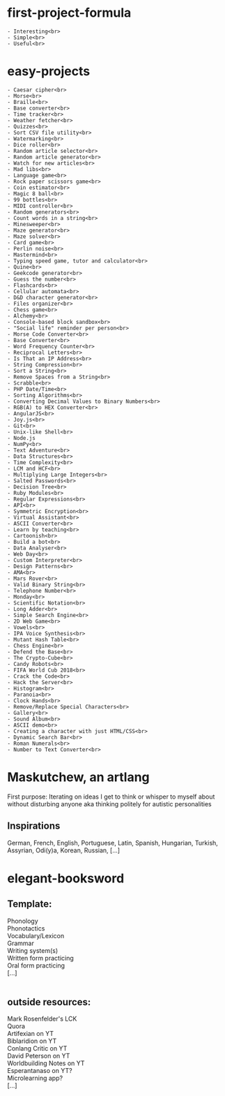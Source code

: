 # first-project-formula<br>
	- Interesting<br>
	- Simple<br>
	- Useful<br>
# easy-projects<br>
	- Caesar cipher<br>
	- Morse<br>
	- Braille<br>
	- Base converter<br>
	- Time tracker<br>
	- Weather fetcher<br>
	- Quizzes<br>
	- Sort CSV file utility<br>
	- Watermarking<br>
	- Dice roller<br>
	- Random article selector<br>
	- Random article generator<br>
	- Watch for new articles<br>
	- Mad libs<br>
	- Language game<br>
	- Rock paper scissors game<br>
	- Coin estimator<br>
	- Magic 8 ball<br>
	- 99 bottles<br>
	- MIDI controller<br>
	- Random generators<br>
	- Count words in a string<br>
	- Minesweeper<br>
	- Maze generator<br>
	- Maze solver<br>
	- Card game<br>
	- Perlin noise<br>
	- Mastermind<br>
	- Typing speed game, tutor and calculator<br>
	- Quine<br>
	- Geekcode generator<br>
	- Guess the number<br>
	- Flashcards<br>
	- Cellular automata<br>
	- D&D character generator<br>
	- Files organizer<br>
	- Chess game<br>
	- Alchemy<br>
	- Console-based block sandbox<br>
	- "Social life" reminder per person<br>
	- Morse Code Converter<br>
	- Base Converter<br>
	- Word Frequency Counter<br>
	- Reciprocal Letters<br>
	- Is That an IP Address<br>
	- String Compression<br>
	- Sort a String<br>
	- Remove Spaces from a String<br>
	- Scrabble<br>
	- PHP Date/Time<br>
	- Sorting Algorithms<br>
	- Converting Decimal Values to Binary Numbers<br>
	- RGB(A) to HEX Converter<br>
	- AngularJS<br>
	- Joy.js<br>
	- Git<br>
	- Unix-like Shell<br>
	- Node.js
	- NumPy<br>
	- Text Adventure<br>
	- Data Structures<br>
	- Time Complexity<br>
	- LCM and HCF<br>
	- Multiplying Large Integers<br>
	- Salted Passwords<br>
	- Decision Tree<br>
	- Ruby Modules<br>
	- Regular Expressions<br>
	- API<br>
	- Symmetric Encryption<br>
	- Virtual Assistant<br>
	- ASCII Converter<br>
	- Learn by teaching<br>
	- Cartoonish<br>
	- Build a bot<br>
	- Data Analyser<br>
	- Web Day<br>
	- Custom Interpreter<br>
	- Design Patterns<br>
	- AMA<br>
	- Mars Rover<br>
	- Valid Binary String<br>
	- Telephone Number<br>
	- Monday<br>
	- Scientific Notation<br>
	- Long Adder<br>
	- Simple Search Engine<br>
	- 2D Web Game<br>
	- Vowels<br>
	- IPA Voice Synthesis<br>
	- Mutant Hash Table<br>
	- Chess Engine<br>
	- Defend the Base<br>
	- The Crypto-Cube<br>
	- Candy Robots<br>
	- FIFA World Cub 2018<br>
	- Crack the Code<br>
	- Hack the Server<br>
	- Histogram<br>
	- Paranoia<br>
	- Clock Hands<br>
	- Remove/Replace Special Characters<br>
	- Gallery<br>
	- Sound Album<br>
	- ASCII demo<br>
	- Creating a character with just HTML/CSS<br>
	- Dynamic Search Bar<br>
	- Roman Numerals<br>
	- Number to Text Converter<br>
# Maskutchew, an artlang<br>
First purpose: Iterating on ideas I get to think or whisper to myself about without disturbing anyone aka thinking politely for autistic personalities<br>
## Inspirations
German, 
French, 
English, 
Portuguese, 
Latin, 
Spanish, 
Hungarian, 
Turkish, 
Assyrian, 
Odi(y)a, 
Korean,
Russian,
[...]<br>

# elegant-booksword
## Template:
Phonology<br>
Phonotactics<br>
Vocabulary/Lexicon<br>
Grammar<br>
Writing system(s)<br>
Written form practicing<br>
Oral form practicing<br>
[...]<br><br>
## outside resources:
Mark Rosenfelder's LCK<br>
Quora<br>
Artifexian on YT<br>
Biblaridion on YT<br>
Conlang Critic on YT<br>
David Peterson on YT<br>
Worldbuilding Notes on YT<br>
Esperantanaso on YT?<br>
Microlearning app?<br>
[...]<br>

